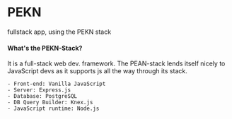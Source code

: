 # PEKN
fullstack app, using the PEKN stack
#### What's the PEKN-Stack?
It is a full-stack web dev. framework. The PEAN-stack lends itself nicely to JavaScript devs as it supports js all the way through its stack. 

```
- Front-end: Vanilla JavaScript
- Server: Express.js
- Database: PostgreSQL
- DB Query Builder: Knex.js
- JavaScript runtime: Node.js
```

